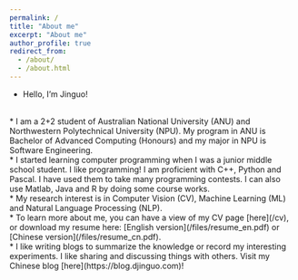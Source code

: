 ```yaml
---
permalink: /
title: "About me"
excerpt: "About me"
author_profile: true
redirect_from: 
  - /about/
  - /about.html
---
```


* Hello, I’m Jinguo!
<br>
* I am a 2+2 student of Australian National University (ANU) and Northwestern Polytechnical University (NPU). My program in ANU is Bachelor of Advanced Computing (Honours)
and my major in NPU is Software Engineering. 
<br>
* I started learning computer programming when I was a junior middle school student. I like programming! I am proficient with C++, Python and Pascal. I have used them to take many programming contests. I can also use Matlab, Java and R by doing some course works.
<br>
* My research interest is in Computer Vision (CV), Machine Learning (ML) and Natural Language Processing (NLP). 
<br>
* To learn more about me, you can have a view of my CV page [here](/cv), or download my resume here: [English version](/files/resume_en.pdf) or [Chinese version](/files/resume_cn.pdf).
<br>
* I like writing blogs to summarize the knowledge or record my interesting experiments. I like sharing and discussing things with others. Visit my Chinese blog [here](https://blog.djinguo.com)!

